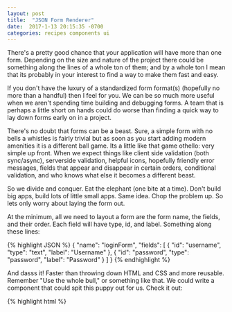 ```yaml
---
layout: post
title:  "JSON Form Renderer"
date:  2017-1-13 20:15:35 -0700
categories: recipes components ui
---
```


There's a pretty good chance that your application will have more than one form. Depending on the size and nature of the project there could be something along the lines of a whole ton of them; and by a whole ton I mean that its probably in your interest to find a way to make them fast and easy.

If you don't have the luxury of a standardized form format(s) (hopefully no more than a handful) then I feel for you. We can be so much more useful when we aren't spending time building and debugging forms. A team that is perhaps a little short on hands could do worse than finding a quick way to lay down forms early on in a project.

There's no doubt that forms can be a beast. Sure, a simple form with no bells a whistles is fairly trivial but as soon as you start adding modern amenities it is a different ball game. Its a little like that game othello: very simple up front. When we expect things like client side validation (both sync/async), serverside validation, helpful icons, hopefully friendly error messages, fields that appear and disappear in certain orders, conditional validation, and who knows what else it becomes a different beast.

So we divide and conquer. Eat the elephant (one bite at a time). Don't build big apps, build lots of little small apps. Same idea. Chop the problem up. So lets only worry about laying the form out.

At the minimum, all we need to layout a form are the form name, the fields, and their order. Each field will have type, id, and label. Something along these lines:

{% highlight JSON %}
{
    "name": "loginForm",
    "fields": [
        {
            "id": "username",
            "type": "text",
            "label": "Username"
        },
        {
            "id": "password",
            "type": "password",
            "label": "Password"
        }
    ]
}
{% endhighlight %}

And dasss it! Faster than throwing down HTML and CSS and more reusable. Remember "Use the whole bull," or something like that. We could write a component that could spit this puppy out for us. Check it out:

{% highlight html %}
    <dom-module id="json-form-renderer">
        <template>
            <style>
                label {
                    display: block;
                    font-family: sans-serif;
                    font-weight: bold;
                    padding: 5px;
                }

                input {
                    display: block;
                    font-family: sans-serif;
                    padding: 5px;
                }
            </style>
            <form name="[[ jsonForm.name ]]">
            <template is="dom-repeat" id="repeater" items="[[ jsonForm.fields ]]" as="input">
                <template is="dom-if" if="[[ isType('text', input.type) ]]">
                    <label>
                        [[ input.label ]]
                        <input id$="[[ input.id ]]" type="text">
                    </label>
                </template>

                <template is="dom-if" if="[[ isType('password', input.type) ]]">
                    <label>
                        [[ input.label ]]
                        <input id$="[[ input.id ]]" type="password">                        
                    </label>
                </template>
            </template>
            </form>
        </template>
        <script>
            HTMLImports.whenReady(function() {
                Polymer({
                    is: 'json-form-renderer',
                    properties: {
                        jsonForm: Object
                    },
                    isType: function (reference, inputType) {
                        return inputType === reference;
                    }
                });
            });
        </script>
    </dom-module>
{% endhighlight %}

We just accept the JSON form definition as a property and switch on the type key of each field to decide which type of input we need. We can spin this into bootstrap forms no problem. A new form style just needs a new renderer.

{% highlight html %}
    <dom-module id="json-form-renderer">
        <template>
            <style>
                label {
                    display: block;
                    font-family: sans-serif;
                    font-weight: bold;
                    padding: 5px;
                }

                input {
                    display: block;
                    font-family: sans-serif;
                    padding: 5px;
                }
            </style>
            <form name="[[ jsonForm.name ]]">
            <template is="dom-repeat" id="repeater" items="[[ jsonForm.fields ]]" as="input">
                <template is="dom-if" if="[[ isType('text', input.type) ]]">
                    <div class="form-group">
                        <label for="[[ input.id ]]">[[ input.label ]]</label>
                        <input id$="[[ input.id ]]" type="[[ input.type ]]" class="form-control">
                    </div>
                </template>

                <template is="dom-if" if="[[ isType('password', input.type) ]]">
                    <div class="form-group">
                        <label for="[[ input.id ]]">[[ input.label ]]</label>
                        <input id$="[[ input.id ]]" type="[[ input.type ]]" class="form-control">
                    </div>
                </template>
            </template>
            </form>
        </template>
        <script>
            HTMLImports.whenReady(function() {
                Polymer({
                    is: 'json-form-renderer',
                    properties: {
                        jsonForm: Object
                    },
                    isType: function (reference, inputType) {
                        return inputType === reference;
                    }
                });
            });
        </script>
    </dom-module>
{% endhighlight %}

Now we can throw down forms quick and easy. These JSON form definitions could be AJAXed in and piped into the form render. Maybe something like this:

{% highlight html%}
    <ajax-request 
        method="GET" 
        url="forms/loginForm" 
        last-response="\{\{ jsonForm \}\}">
    </ajax-request>

    <json-form-renderer json-form="[[ jsonForm ]]"></json-form-renderer>
{% endhighlight %}

In Polymer \{\{ \}\} indicates two way binding. It's fine. It's not an antipattern. It's just one way of doing things. Don't get me started. [[ ]] is a one way binding down into the form renderer. As soon as the request finishes and changes the value of jsonForm the bindings will propagate the change downard to <json-form-renderer> who will begin rendering the form.


